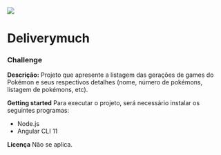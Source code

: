 <img src="assets/img/logo.png">

# Deliverymuch
<h3>Challenge</h3>

<strong>Descrição:</strong>
Projeto que apresente a listagem das gerações de games do
Pokémon e seus respectivos detalhes (nome, número de pokémons,
listagem de pokémons, etc).

<strong>Getting started</strong>
Para executar o projeto, será necessário instalar os seguintes programas:
- Node.js
- Angular CLI 11

<strong>Licença</strong>
Não se aplica.